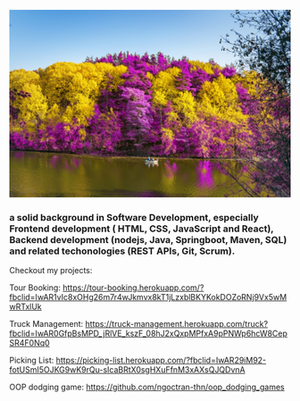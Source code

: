 

![Ngoc is a math function.](https://github.com/ngoctran-thn/ngoctran-thn/blob/9d3218977c553c63509ae854e7f13cfb312be3a2/images/_DSC2425-.jpg)

### a solid background in Software Development, especially Frontend development ( HTML, CSS, JavaScript and React), Backend development (nodejs, Java, Springboot, Maven, SQL) and related techonologies (REST APIs, Git, Scrum).

Checkout my projects: 

Tour Booking: https://tour-booking.herokuapp.com/?fbclid=IwAR1vIc8xOHg26m7r4wJkmvx8kT1jLzxblBKYKokDOZoRNj9Vx5wMwRTxlUk


Truck Management: https://truck-management.herokuapp.com/truck?fbclid=IwAR0GfpBsMPD_jRlVE_kszF_08hJ2xQxpMPfxA9pPNWp6hcW8CepSR4F0Nq0


Picking List: https://picking-list.herokuapp.com/?fbclid=IwAR29iM92-fotUSmI5OJKG9wK9rQu-sIcaBRtX0sgHXuFfnM3xAXsQJQDvnA


OOP dodging game: https://github.com/ngoctran-thn/oop_dodging_games

<!--
**ngoctran-thn/ngoctran-thn** is a ✨ _special_ ✨ repository because its `README.md` (this file) appears on your GitHub profile.

Here are some ideas to get you started:

- 🔭 I’m currently working on ...
- 🌱 I’m currently learning ...
- 👯 I’m looking to collaborate on ...
- 🤔 I’m looking for help with ...
- 💬 Ask me about ...
- 📫 How to reach me: ...
- 😄 Pronouns: ...
- ⚡ Fun fact: ...
-->
